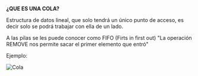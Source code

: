**¿QUE ES UNA COLA?**

Estructura de datos lineal, que solo tendrá un único punto de acceso, es decir solo se podrá trabajar con ella de un lado.

A las pilas se les puede conocer como FIFO (Firts in first out)
"La operación REMOVE nos permite sacar el primer elemento que entró"

Ejemplo:

![Cola](https://user-images.githubusercontent.com/41756950/114630267-d861cd80-9c7f-11eb-8e23-f5e08f1d2f30.png)
